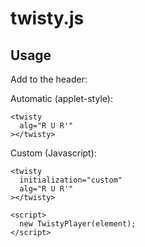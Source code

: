 # twisty.js

## Usage

Add to the header:

  <link href="path/to/twisty.css" rel="stylesheet" type="text/css">
  <script src="path/to/twisty.js"></script>

Automatic (applet-style):

    <twisty
      alg="R U R'"
    ></twisty>

Custom (Javascript):

    <twisty
      initialization="custom"
      alg="R U R'"
    ></twisty>

    <script>
      new TwistyPlayer(element);
    </script>
